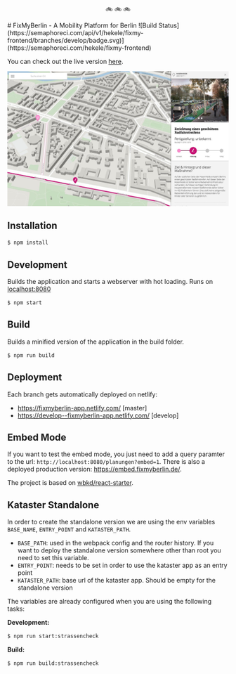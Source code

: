 <p align="center">🚲 🚲 🚲</p>
# FixMyBerlin - A Mobility Platform for Berlin ![Build Status](https://semaphoreci.com/api/v1/hekele/fixmy-frontend/branches/develop/badge.svg)](https://semaphoreci.com/hekele/fixmy-frontend)

You can check out the live version [here](https://fixmyberlin.de/).

![fixmy screenshot](/fixmy-screenshot.jpg)

## Installation

```sh
$ npm install
```

## Development

Builds the application and starts a webserver with hot loading.
Runs on [localhost:8080](http://localhost:8080/)

```sh
$ npm start
```

## Build

Builds a minified version of the application in the build folder.

```sh
$ npm run build
```

## Deployment

Each branch gets automatically deployed on netlify:

- https://fixmyberlin-app.netlify.com/ [master]
- https://develop--fixmyberlin-app.netlify.com/ [develop]

## Embed Mode

If you want to test the embed mode, you just need to add a query paramter to the url: `http://localhost:8080/planungen?embed=1`.
There is also a deployed production version: https://embed.fixmyberlin.de/.

The project is based on [wbkd/react-starter](https://github.com/wbkd/react-starter).

## Kataster Standalone

In order to create the standalone version we are using the env variables `BASE_NAME`, `ENTRY_POINT` and `KATASTER_PATH`.

- `BASE_PATH`: used in the webpack config and the router history. If you want to deploy the standalone version somewhere other than root you need to set this variable.
- `ENTRY_POINT`: needs to be set in order to use the kataster app as an entry point
- `KATASTER_PATH`: base url of the kataster app. Should be empty for the standalone version

The variables are already configured when you are using the following tasks:

**Development:**

```sh
$ npm run start:strassencheck
```

**Build:**

```sh
$ npm run build:strassencheck
```
